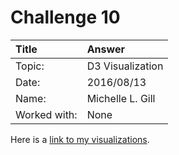 # Challenge 10

| Title        | Answer                     |
| :----------  | :------------------------  |
| Topic:       | D3 Visualization           |
| Date:        | 2016/08/13                 |
| Name:        | Michelle L. Gill           |
| Worked with: | None                       |

Here is a [link to my visualizations](http://htmlpreview.github.io/?https://github.com/thisismetis/nyc16_ds8/tree/master/challenges/submissions/10-d3/michelle/index.html).